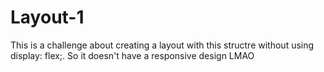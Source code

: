 # Layout-1
This is a challenge about creating a layout with this structre without using display: flex;. So it doesn't have a responsive design LMAO
